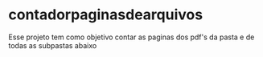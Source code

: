# contadorpaginasdearquivos
Esse projeto tem como objetivo contar as paginas dos pdf's da pasta e de todas as subpastas abaixo
